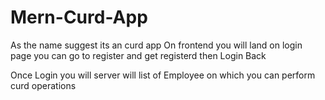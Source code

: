 # Mern-Curd-App

As the name suggest its an curd app
On frontend you will land on login page
you can go to register and get registerd 
then Login Back 

Once Login you will server will list of Employee 
on which you can perform curd operations




